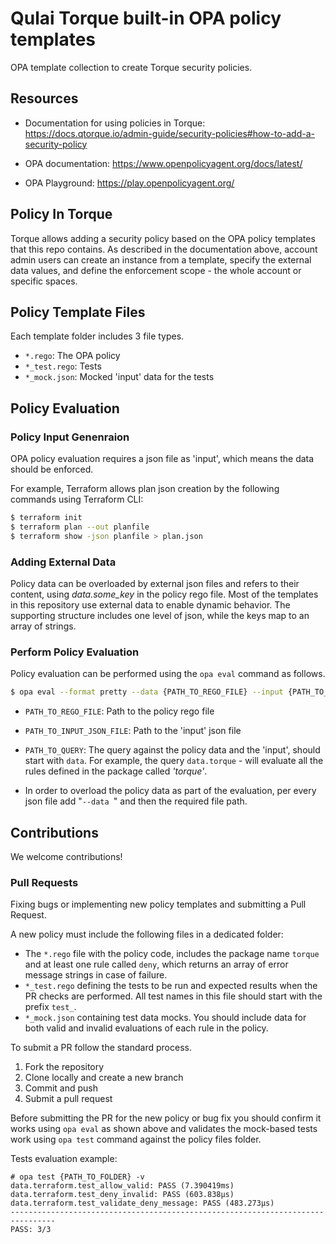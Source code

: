 # Qulai Torque built-in OPA policy templates

OPA template collection to create Torque security policies.

## Resources

* Documentation for using policies in Torque: https://docs.qtorque.io/admin-guide/security-policies#how-to-add-a-security-policy

* OPA documentation: https://www.openpolicyagent.org/docs/latest/

* OPA Playground: https://play.openpolicyagent.org/

## Policy In Torque

Torque allows adding a security policy based on the OPA policy templates that this repo contains. As described in the documentation above, account admin users can create an instance from a template, specify the external data values, and define the enforcement scope - the whole account or specific spaces.

## Policy Template Files

Each template folder includes 3 file types.

- `*.rego`: The OPA policy
- `*_test.rego`: Tests 
- `*_mock.json`: Mocked 'input' data for the tests

## Policy Evaluation

### Policy Input Genenraion

OPA policy evaluation requires a json file as 'input', which means the data should be enforced.

For example, Terraform allows plan json creation by the following commands using Terraform CLI:
```bash
$ terraform init
$ terraform plan --out planfile
$ terraform show -json planfile > plan.json
```

### Adding External Data

Policy data can be overloaded by external json files and refers to their content, using *data.some_key* in the policy rego file.
Most of the templates in this repository use external data to enable dynamic behavior. The supporting structure includes one level of json, while the keys map to an array of strings.

### Perform Policy Evaluation
Policy evaluation can be performed using the `opa eval` command as follows.

```bash
$ opa eval --format pretty --data {PATH_TO_REGO_FILE} --input {PATH_TO_INPUT_JSON_FILE} {PATH_TO_QUERY}
```

- `PATH_TO_REGO_FILE`: Path to the policy rego file
- `PATH_TO_INPUT_JSON_FILE`: Path to the 'input' json file
- `PATH_TO_QUERY`: The query against the policy data and the 'input', should start with `data`. For example, the query `data.torque` - will evaluate all the rules defined in the package called *'torque'*.

- In order to overload the policy data as part of the evaluation, per every json file add "`--data `" and then the required file path.

## Contributions

We welcome contributions!

### Pull Requests

Fixing bugs or implementing new policy templates and submitting a Pull Request.

A new policy must include the following files in a dedicated folder:
* The `*.rego` file with the policy code, includes the package name `torque`  and at least one rule called `deny`, which returns an array of error message strings in case of failure.
* `*_test.rego` defining the tests to be run and expected results when the PR checks are performed. All test names in this file should start with the prefix `test_`.
* `*_mock.json` containing test data mocks. You should include data for both valid and invalid evaluations of each rule in the policy.

To submit a PR follow the standard process.

1. Fork the repository
2. Clone locally and create a new branch
3. Commit and push
4. Submit a pull request

Before submitting the PR for the new policy or bug fix you should confirm it works using `opa eval` as shown above and validates the mock-based tests work using `opa test` command against the policy files folder.

Tests evaluation example:

```
# opa test {PATH_TO_FOLDER} -v
data.terraform.test_allow_valid: PASS (7.390419ms)
data.terraform.test_deny_invalid: PASS (603.838µs)
data.terraform.test_validate_deny_message: PASS (483.273µs)
--------------------------------------------------------------------------------
PASS: 3/3
```